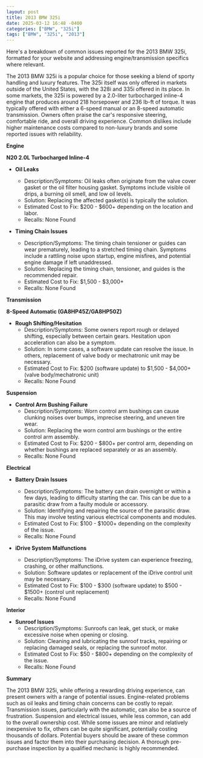 ```yaml
---
layout: post
title: 2013 BMW 325i
date: 2025-03-12 16:48 -0400
categories: ["BMW", "325i"]
tags: ["BMW", "325i", "2013"]
---
```

Here's a breakdown of common issues reported for the 2013 BMW 325i, formatted for your website and addressing engine/transmission specifics where relevant.

The 2013 BMW 325i is a popular choice for those seeking a blend of sporty handling and luxury features. The 325i itself was only offered in markets outside of the United States, with the 328i and 335i offered in its place. In some markets, the 325i is powered by a 2.0-liter turbocharged inline-4 engine that produces around 218 horsepower and 236 lb-ft of torque. It was typically offered with either a 6-speed manual or an 8-speed automatic transmission. Owners often praise the car's responsive steering, comfortable ride, and overall driving experience. Common dislikes include higher maintenance costs compared to non-luxury brands and some reported issues with reliability.

**Engine**

**N20 2.0L Turbocharged Inline-4**
*   **Oil Leaks**
    *   Description/Symptoms: Oil leaks often originate from the valve cover gasket or the oil filter housing gasket. Symptoms include visible oil drips, a burning oil smell, and low oil levels.
    *   Solution: Replacing the affected gasket(s) is typically the solution.
    *   Estimated Cost to Fix: $200 - $600+ depending on the location and labor.
    *   Recalls: None Found

*   **Timing Chain Issues**
    *   Description/Symptoms: The timing chain tensioner or guides can wear prematurely, leading to a stretched timing chain. Symptoms include a rattling noise upon startup, engine misfires, and potential engine damage if left unaddressed.
    *   Solution: Replacing the timing chain, tensioner, and guides is the recommended repair.
    *   Estimated Cost to Fix: $1,500 - $3,000+
    *   Recalls: None Found

**Transmission**

**8-Speed Automatic (GA8HP45Z/GA8HP50Z)**
*   **Rough Shifting/Hesitation**
    *   Description/Symptoms: Some owners report rough or delayed shifting, especially between certain gears. Hesitation upon acceleration can also be a symptom.
    *   Solution: In some cases, a software update can resolve the issue. In others, replacement of valve body or mechatronic unit may be necessary.
    *   Estimated Cost to Fix: $200 (software update) to $1,500 - $4,000+ (valve body/mechatronic unit)
    *   Recalls: None Found

**Suspension**

*   **Control Arm Bushing Failure**
    *   Description/Symptoms: Worn control arm bushings can cause clunking noises over bumps, imprecise steering, and uneven tire wear.
    *   Solution: Replacing the worn control arm bushings or the entire control arm assembly.
    *   Estimated Cost to Fix: $200 - $800+ per control arm, depending on whether bushings are replaced separately or as an assembly.
    *   Recalls: None Found

**Electrical**

*   **Battery Drain Issues**
    *   Description/Symptoms: The battery can drain overnight or within a few days, leading to difficulty starting the car. This can be due to a parasitic draw from a faulty module or accessory.
    *   Solution: Identifying and repairing the source of the parasitic draw. This may involve testing various electrical components and modules.
    *   Estimated Cost to Fix: $100 - $1000+ depending on the complexity of the issue.
    *   Recalls: None Found

*   **iDrive System Malfunctions**
    *   Description/Symptoms: The iDrive system can experience freezing, crashing, or other malfunctions.
    *   Solution: Software updates or replacement of the iDrive control unit may be necessary.
    *   Estimated Cost to Fix: $100 - $300 (software update) to $500 - $1500+ (control unit replacement)
    *   Recalls: None Found

**Interior**

*   **Sunroof Issues**
    *   Description/Symptoms: Sunroofs can leak, get stuck, or make excessive noise when opening or closing.
    *   Solution: Cleaning and lubricating the sunroof tracks, repairing or replacing damaged seals, or replacing the sunroof motor.
    *   Estimated Cost to Fix: $50 - $800+ depending on the complexity of the issue.
    *   Recalls: None Found

**Summary**

The 2013 BMW 325i, while offering a rewarding driving experience, can present owners with a range of potential issues. Engine-related problems such as oil leaks and timing chain concerns can be costly to repair. Transmission issues, particularly with the automatic, can also be a source of frustration. Suspension and electrical issues, while less common, can add to the overall ownership cost. While some issues are minor and relatively inexpensive to fix, others can be quite significant, potentially costing thousands of dollars. Potential buyers should be aware of these common issues and factor them into their purchasing decision. A thorough pre-purchase inspection by a qualified mechanic is highly recommended.

